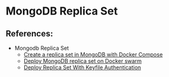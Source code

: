 # MongoDB Replica Set

## References:
* Mongodb Replica Set
    + [Create a replica set in MongoDB with Docker Compose](https://blog.tericcabrel.com/mongodb-replica-set-docker-compose/)
    + [Deploy MongoDB replica set on Docker swarm](https://harrytang.xyz/blog/mongodb-replica-docker-swarm)
    + [Deploy Replica Set With Keyfile Authentication](https://docs.mongodb.com/manual/tutorial/deploy-replica-set-with-keyfile-access-control/)
